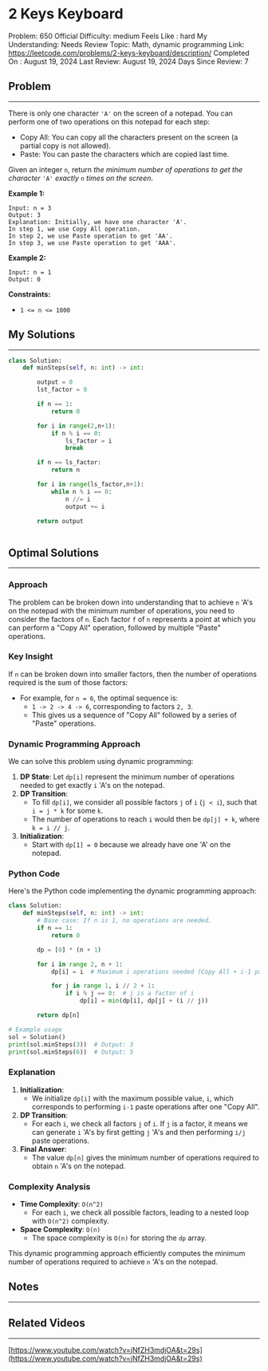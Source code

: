 # 2 Keys Keyboard

Problem: 650
Official Difficulty: medium
Feels Like : hard
My Understanding: Needs Review
Topic: Math, dynamic programming
Link: https://leetcode.com/problems/2-keys-keyboard/description/
Completed On : August 19, 2024
Last Review: August 19, 2024
Days Since Review: 7

## Problem

---

There is only one character `'A'` on the screen of a notepad. You can perform one of two operations on this notepad for each step:

- Copy All: You can copy all the characters present on the screen (a partial copy is not allowed).
- Paste: You can paste the characters which are copied last time.

Given an integer `n`, return *the minimum number of operations to get the character* `'A'` *exactly* `n` *times on the screen*.

**Example 1:**

```
Input: n = 3
Output: 3
Explanation: Initially, we have one character 'A'.
In step 1, we use Copy All operation.
In step 2, we use Paste operation to get 'AA'.
In step 3, we use Paste operation to get 'AAA'.
```

**Example 2:**

```
Input: n = 1
Output: 0
```

**Constraints:**

- `1 <= n <= 1000`

## My Solutions

---

```python
class Solution:
    def minSteps(self, n: int) -> int:

        output = 0
        lst_factor = 0

        if n == 1:
            return 0

        for i in range(2,n+1):
            if n % i == 0:
                ls_factor = i
                break

        if n == ls_factor:
            return n

        for i in range(ls_factor,n+1):
            while n % i == 0:
                n //= i
                output += i

        return output

```

```python

```

## Optimal Solutions

---

### Approach

The problem can be broken down into understanding that to achieve `n` 'A's on the notepad with the minimum number of operations, you need to consider the factors of `n`. Each factor `f` of `n` represents a point at which you can perform a "Copy All" operation, followed by multiple "Paste" operations.

### Key Insight

If `n` can be broken down into smaller factors, then the number of operations required is the sum of those factors:

- For example, for `n = 6`, the optimal sequence is:
    - `1 -> 2 -> 4 -> 6`, corresponding to factors `2, 3`.
    - This gives us a sequence of "Copy All" followed by a series of "Paste" operations.

### Dynamic Programming Approach

We can solve this problem using dynamic programming:

1. **DP State**: Let `dp[i]` represent the minimum number of operations needed to get exactly `i` 'A's on the notepad.
2. **DP Transition**:
    - To fill `dp[i]`, we consider all possible factors `j` of `i` (`j < i`), such that `i = j * k` for some `k`.
    - The number of operations to reach `i` would then be `dp[j] + k`, where `k = i // j`.
3. **Initialization**:
    - Start with `dp[1] = 0` because we already have one 'A' on the notepad.

### Python Code

Here's the Python code implementing the dynamic programming approach:

```python
class Solution:
    def minSteps(self, n: int) -> int:
        # Base case: If n is 1, no operations are needed.
        if n == 1:
            return 0

        dp = [0] * (n + 1)

        for i in range 2, n + 1:
            dp[i] = i  # Maximum i operations needed (Copy All + i-1 pastes)

            for j in range 1, i // 2 + 1:
                if i % j == 0:  # j is a factor of i
                    dp[i] = min(dp[i], dp[j] + (i // j))

        return dp[n]

# Example usage
sol = Solution()
print(sol.minSteps(3))  # Output: 3
print(sol.minSteps(6))  # Output: 5

```

### Explanation

1. **Initialization**:
    - We initialize `dp[i]` with the maximum possible value, `i`, which corresponds to performing `i-1` paste operations after one "Copy All".
2. **DP Transition**:
    - For each `i`, we check all factors `j` of `i`. If `j` is a factor, it means we can generate `i` 'A's by first getting `j` 'A's and then performing `i/j` paste operations.
3. **Final Answer**:
    - The value `dp[n]` gives the minimum number of operations required to obtain `n` 'A's on the notepad.

### Complexity Analysis

- **Time Complexity**: `O(n^2)`
    - For each `i`, we check all possible factors, leading to a nested loop with `O(n^2)` complexity.
- **Space Complexity**: `O(n)`
    - The space complexity is `O(n)` for storing the `dp` array.

This dynamic programming approach efficiently computes the minimum number of operations required to achieve `n` 'A's on the notepad.

## Notes

---

 

## Related Videos

---

[https://www.youtube.com/watch?v=jNfZH3mdjOA&t=29s](https://www.youtube.com/watch?v=jNfZH3mdjOA&t=29s)